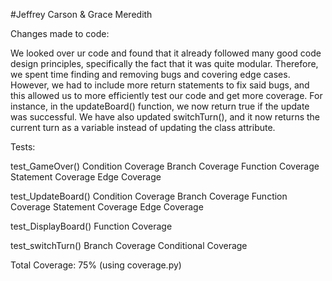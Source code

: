 #Jeffrey Carson & Grace Meredith

Changes made to code:

We looked over ur code and found that it already followed many good code design principles, specifically the fact that it was quite modular. Therefore, we spent time finding and removing bugs and covering edge cases. However, we had to include more return statements to fix said bugs, and this allowed us to more efficiently test our code and get more coverage. For instance, in the updateBoard() function, we now return true if the update was successful. We have also updated switchTurn(), and it now returns the current turn as a variable instead of updating the class attribute.

Tests:

test_GameOver()
	Condition Coverage
	Branch Coverage
	Function Coverage
	Statement Coverage
	Edge Coverage

test_UpdateBoard()
	Condition Coverage
	Branch Coverage
	Function Coverage
	Statement Coverage
	Edge Coverage

test_DisplayBoard()
	Function Coverage

test_switchTurn()
	Branch Coverage
	Conditional Coverage

Total Coverage: 75% (using coverage.py)